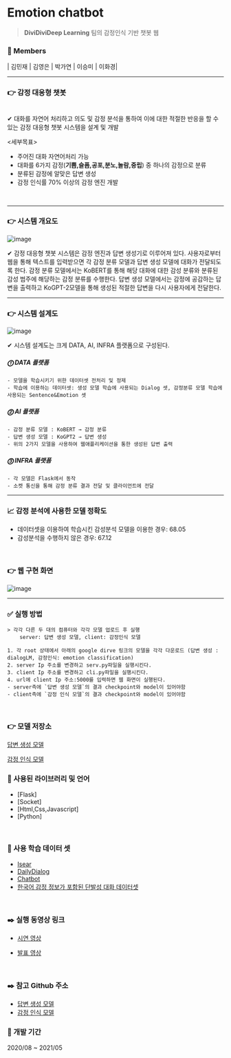 # Emotion chatbot
> **DiviDiviDeep Learning**    팀의 감정인식 기반 챗봇 웹


### :two_women_holding_hands: Members  

| 김민재  | 김영은 | 박가연 | 이승미 | 이화경|
***

### :point_right: 감정 대응형 챗봇

<br>
    ✔ 대화를 자연어 처리하고 의도 및 감정 분석을 통하여 이에 대한 적절한 반응을 할 수 있는 감정 대응형 챗봇 시스템을 설계 및 개발  
   
   <세부목표>  
   - 주어진 대화 자연어처리 가능
   - 대화를 6가지 감정(**기쁨,슬픔,공포,분노,놀람,중립**) 중 하나의 감정으로 분류
   - 분류된 감정에 알맞은 답변 생성
   - 감정 인식률 70% 이상의 감정 엔진 개발  

<br>

***

### :point_right: 시스템 개요도
![image](https://user-images.githubusercontent.com/55472510/118766324-3c973300-b8b7-11eb-999a-c30a47127ef9.png)

   ✔ 감정 대응형 챗봇 시스템은 감정 엔진과 답변 생성기로 이루어져 있다. 사용자로부터 웹을 통해 텍스트를 입력받으면 각 감정 분류 모델과 답변 생성 모델에 대화가 전달되도록 한다. 감정 분류 모델에서는 KoBERT를 통해 해당 대화에 대한 감성 분류와 분류된 감성 범주에 해당하는 감정 분류를 수행한다. 답변 생성 모델에서는 감정에 공감하는 답변을 출력하고 KoGPT-2모델을 통해 생성된 적절한 답변을 다시 사용자에게 전달한다.
<br>  

***

### :point_right: 시스템 설계도
![image](https://user-images.githubusercontent.com/55472510/118766936-0dcd8c80-b8b8-11eb-9c66-27b6e15f785f.png)  

   ✔ 시스템 설계도는 크게 DATA, AI, INFRA 플랫폼으로 구성된다.  
   ##### ⓵ DATA 플랫폼  
   	- 모델을 학습시키기 위한 데이터셋 전처리 및 정제  
	- 학습에 이용하는 데이터셋: 생성 모델 학습에 사용되는 Dialog 셋, 감정분류 모델 학습에 사용되는 Sentence&Emotion 셋   
   ##### ⓶ AI 플랫폼  
   	- 감정 분류 모델 : KoBERT → 감정 분류  
	- 답변 생성 모델 : KoGPT2 → 답변 생성  
	- 위의 2가지 모델을 사용하여 웹애플리케이션을 통한 생성된 답변 출력  
   ##### ⓷ INFRA 플랫폼
   	- 각 모델은 Flask에서 동작  
	- 소켓 통신을 통해 감정 분류 결과 전달 및 클라이언트에 전달
***

### :chart_with_upwards_trend: 감정 분석에 사용한 모델 정확도
- 데이터셋을 이용하여 학습시킨 감성분석 모델을 이용한 경우: 68.05
- 감성분석을 수행하지 않은 경우: 67.12
<br>


### :point_right: 웹 구현 화면
![image](https://user-images.githubusercontent.com/55472510/118767282-7e74a900-b8b8-11eb-9843-7c13a4d254d4.png)



***
### :white_check_mark: 실행 방법
	> 각각 다른 두 대의 컴퓨터와 각각 모델 업로드 후 실행 
		server: 답변 생성 모델, client: 감정인식 모델
		
	1. 각 root 상태에서 아래의 google dirve 링크의 모델을 각각 다운로드 (답변 생성 : dialogLM, 감정인식: emotion classification)
	2. server Ip 주소를 변경하고 serv.py파일을 실행시킨다.
	3. client Ip 주소를 변경하고 cli.py파일을 실행시킨다.
	4. url에 client Ip 주소:5000를 입력하면 웹 화면이 실행된다. 
	- server측에 `답변 생성 모델`의 결과 checkpoint와 model이 있어야함
	- client측에 `감정 인식 모델`의 결과 checkpoint와 model이 있어야함
	
	
<br>  

### :point_right: 모델 저장소  

[답변 생성 모델](https://drive.google.com/drive/folders/15BuAXZVIs4A9DJVKos4Sd7WWUQyBOj7d?usp=sharing)  

[감정 인식 모델](https://drive.google.com/drive/folders/1H-9Qux1-0HFoWaChidwGF_BQsZBewj8H?usp=sharing)


### :open_file_folder: 사용된 라이브러리 및 언어

* [Flask]
* [Socket]
* [Html,Css,Javascript]
* [Python]

<br>

### :open_file_folder: 사용 학습 데이터 셋
- [Isear](https://www.unige.ch/cisa/research/materials-and-online-research/research-material/)
- [DailyDialog](http://yanran.li/dailydialog)
- [Chatbot](https://github.com/songys/Chatbot_data)
- [한국어 감정 정보가 포함된 단발성 대화 데이터셋](https://aihub.or.kr/keti_data_board/language_intelligence)
<br>

### :black_nib: 실행 동영상 링크
- [시연 영상](https://drive.google.com/file/d/1kuppVDUxszylBvjo82p-11BVlAfUj743/view?usp=sharing) 

- [발표 영상](https://youtu.be/AUqwAqHP-pk)

<br>

### :black_nib: 참고 Github 주소
- [답변 생성 모델](https://github.com/nawnoes/WellnessConversation-LanguageModel)
- [감정 인식 모델](https://github.com/SKTBrain/KoBERT)



### :date: 개발 기간
2020/08 ~ 2021/05
	 

